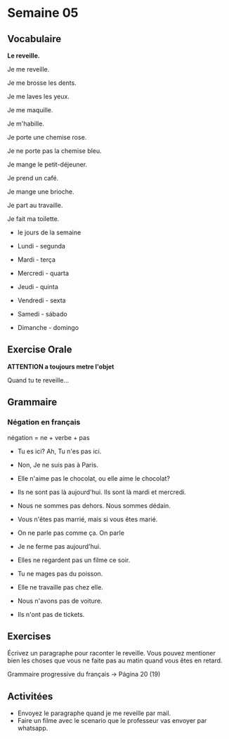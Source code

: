 
# Semaine 05

## Vocabulaire

**Le reveille.**

Je me reveille.

Je me brosse les dents.

Je me laves les yeux.

Je me maquille.

Je m'habille.

Je porte une chemise rose.

Je ne porte pas la chemise bleu.

Je mange le petit-déjeuner.

Je prend un café.

Je mange une brioche.

Je part au travaille.

Je fait ma toilette.

* le jours de la semaine

* Lundi - segunda
* Mardi - terça
* Mercredi - quarta
* Jeudi - quinta
* Vendredi - sexta
* Samedi - sábado
* Dimanche - domingo

## Exercise Orale

**ATTENTION a toujours metre l'objet**

Quand tu te reveille...

## Grammaire

### Négation en français

négation = ne + verbe + pas

* Tu es ici? Ah, Tu n'es pas ici.

* Non, Je ne suis pas à Paris.

* Elle n'aime pas le chocolat, ou elle aime le chocolat?

* Ils ne sont pas là aujourd'hui. Ils sont là mardi et mercredi.

* Nous ne sommes pas dehors. Nous sommes dédain.

* Vous n'êtes pas marrié, mais si vous êtes marié.

* On ne parle pas comme ça. On parle 

* Je ne ferme pas aujourd'hui.

* Elles ne regardent pas un filme ce soir.

* Tu ne mages pas du poisson.

* Elle ne travaille pas chez elle.

* Nous n'avons pas de voiture.

* Ils n'ont pas de tickets.

## Exercises

Écrivez un paragraphe pour raconter le reveille.
Vous pouvez mentioner bien les choses que vous ne faite pas au matin quand vous êtes en retard.

Grammaire progressive du français -> Página 20 (19)



## Activitées

* Envoyez le paragraphe quand je me reveille par mail.
* Faire un filme avec le scenario que le professeur vas envoyer par whatsapp.